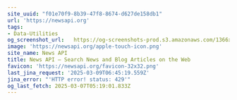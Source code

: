 ```yaml
---
site_uuid: "f01e70f9-8b39-47f8-8674-d627de158db1"
url: 'https://newsapi.org'
tags:
- Data-Utilities
og_screenshot_url:   https://og-screenshots-prod.s3.amazonaws.com/1366x768/80/false/cdf5f585f827772788f1f43e645167f8b4e0b2d8ba99efa7fab678724aa4560c.jpeg
image: 'https://newsapi.org/apple-touch-icon.png'
site_name: News API
title: News API – Search News and Blog Articles on the Web
favicon: 'https://newsapi.org/favicon-32x32.png'
last_jina_request: '2025-03-09T06:45:19.559Z'
jina_error: "'HTTP error! status: 429'"
og_last_fetch: 2025-03-07T05:19:01.833Z
---
```



